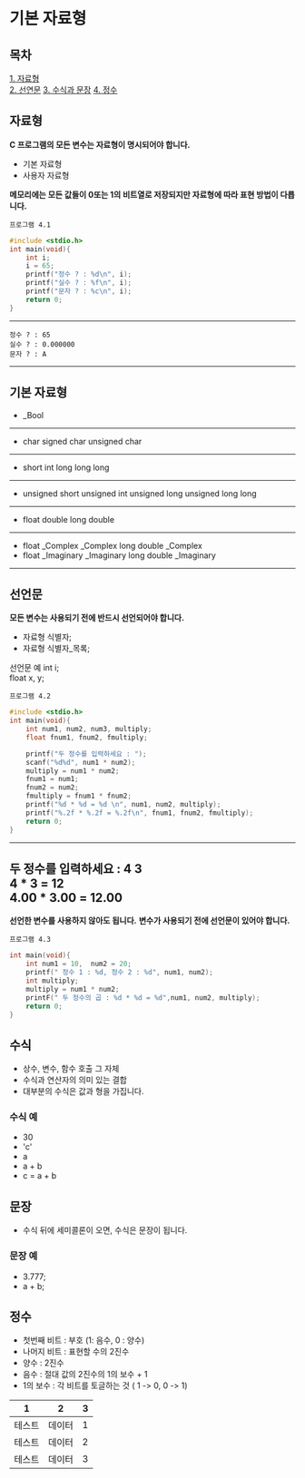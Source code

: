 # 기본 자료형

## 목차
[1. 자료형](#자료형)  
[2. 선연문](#선언문)
[3. 수식과 문장](#수식과-문장)
[4. 정수](#정수)


## 자료형
**C 프로그램의 모든 변수는 자료형이 명시되어야 합니다.**
- 기본 자료형
- 사용자 자료형 

**메모리에는 모든 값들이 0또는 1의 비트열로 저장되지만 
자료형에 따라 표현 방법이 다릅니다.**


`프로그램 4.1`
```c
#include <stdio.h>
int main(void){
	int i;
	i = 65;
	printf("정수 ? : %d\n", i);
	printf("실수 ? : %f\n", i);
	printf("문자 ? : %c\n", i);
	return 0;
}
```
---
	정수 ? : 65  
	실수 ? : 0.000000  
	문자 ? : A  
---

기본 자료형
---
- _Bool
---
- char		signed char		unsigned char
---
- short		int		long		long long
---
- unsigned short		unsigned int		unsigned long		unsigned long long
---
- float		double		long double
---
- float _Complex		_Complex		long double _Complex
- float _Imaginary		_Imaginary		long double _Imaginary
---

## 선언문  
**모든 변수는 사용되기 전에 반드시 선언되어야 합니다.**  
- 자료형 식별자;
- 자료형 식별자_목록;  

선언문 예
int i;  
float x, y;  

`프로그램 4.2`  
```c
#include <stdio.h>
int main(void){
	int num1, num2, num3, multiply;
	float fnum1, fnum2, fmultiply;

	printf("두 정수를 입력하세요 : ");
	scanf("%d%d", num1 * num2);
	multiply = num1 * num2;
	fnum1 = num1;
	fnum2 = num2;
	fmultiply = fnum1 * fnum2;
	printf("%d * %d = %d \n", num1, num2, multiply);
	printf("%.2f * %.2f = %.2f\n", fnum1, fnum2, fmultiply);
	return 0;
}
```
---
두 정수를 입력하세요 : 4 3  
4 * 3 = 12  
4.00 * 3.00 = 12.00  
---
**선언한 변수를 사용하지 않아도 됩니다.**
**변수가 사용되기 전에 선언문이 있어야 합니다.**

`프로그램 4.3`
```c
int main(void){
	int num1 = 10,  num2 = 20;
	printf(" 정수 1 : %d, 정수 2 : %d", num1, num2);
	int multiply;
	multiply = num1 * num2;
	printF(" 두 정수의 곱 : %d * %d = %d",num1, num2, multiply);
	return 0;
}
```
## 수식 
- 상수, 변수, 함수 호출 그 자체
- 수식과 연산자의 의미 있는 결합
- 대부분의 수식은 값과 형을 가집니다.

### 수식 예
- 30
- 'c'
- a
- a + b
- c = a + b

## 문장
- 수식 뒤에 세미콜론이 오면, 수식은 문장이 됩니다.

### 문장 예
- 3.777;
- a + b;

## 정수 
- 첫번째 비트 : 부호 (1: 음수, 0 : 양수)
- 나머지 비트 : 표현할 수의 2진수
- 양수 : 2진수
- 음수 : 절대 값의 2진수의 1의 보수 + 1
- 1의 보수 : 각 비트를 토글하는 것   ( 1 -> 0, 0 -> 1)











|1|2|3|
|---|:---:|---:|
|테스트|데이터|1|
|테스트|데이터|2|
|테스트|데이터|3|
